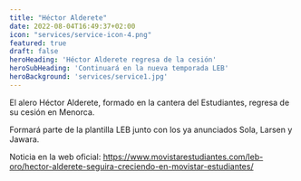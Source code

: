 ```yaml
---
title: "Héctor Alderete"
date: 2022-08-04T16:49:37+02:00
icon: "services/service-icon-4.png"
featured: true
draft: false
heroHeading: 'Héctor Alderete regresa de la cesión'
heroSubHeading: 'Continuará en la nueva temporada LEB'
heroBackground: 'services/service1.jpg'
---
```


El alero Héctor Alderete, formado en la cantera del Estudiantes, regresa de su cesión en Menorca.

Formará parte de la plantilla LEB junto con los ya anunciados Sola, Larsen y Jawara.

Noticia en la web oficial: https://www.movistarestudiantes.com/leb-oro/hector-alderete-seguira-creciendo-en-movistar-estudiantes/